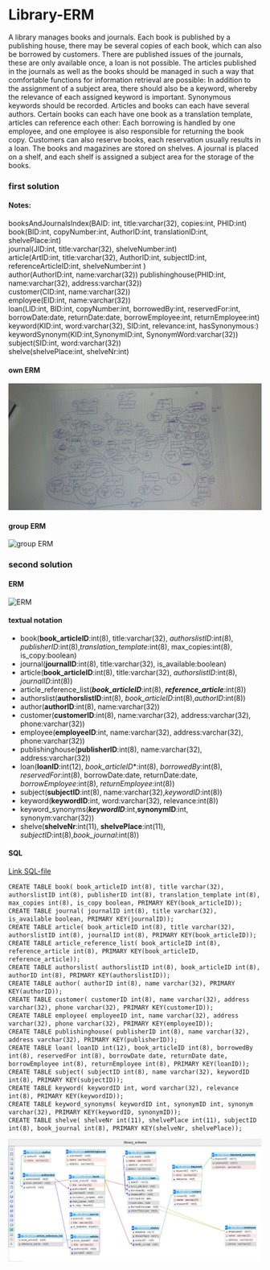 # Library-ERM
A library manages books and journals. Each book is published by a publishing house, 
there may be several copies of each book, which can also be borrowed by customers. 
There are published issues of the journals, these are only available once, a loan 
is not possible.
The articles published in the journals as well as the books should be managed in 
such a way that comfortable functions for information retrieval are possible: In 
addition to the assignment of a subject area, there should also be a keyword, 
whereby the relevance of each assigned keyword is important. Synonymous keywords 
should be recorded. Articles and books can each have several authors. Certain books 
can each have one book as a translation template, articles can reference each other:
Each borrowing is handled by one employee, and one employee is also responsible 
for returning the book copy.
Customers can also reserve books, each reservation usually results in a loan. 
The books and magazines are stored on shelves. A journal is placed on a shelf, 
and each shelf is assigned a subject area for the storage of the books.

### first solution

#### Notes:

booksAndJournalsIndex(BAID: int, title:varchar(32), copies:int, PHID:int) <br>
book(BID:int, copyNumber:int, AuthorID:int, translationID:int, shelvePlace:int) <br>
journal(JID:int, title:varchar(32), shelveNumber:int) <br> 
article(ArtID:int, title:varchar(32), AuthorID:int, subjectID:int, referenceArticleID:int, shelveNumber:int ) <br>
author(AuthorID:int, name:varchar(32))
publishinghouse(PHID:int, name:varchar(32), address:varchar(32)) <br>
customer(CID:int, name:varchar(32)) <br>
employee(EID:int, name:varchar(32)) <br>
loan(LID:int, BID:int, copyNumber:int, borrowedBy:int, reservedFor:int, borrowDate:date, returnDate:date, borrowEmployee:int, returnEmployee:int) <br>
keyword(KID:int, word:varchar(32), SID:int, relevance:int, hasSynonymous:) <br>
keywordSynonym(KID:int,SynonymID:int, SynonymWord:varchar(32)) <br>
subject(SID:int, word:varchar(32)) <br>
shelve(shelvePlace:int, shelveNr:int)

#### own ERM

![Own ERM](library_erm01.jpg)

#### group ERM

![group ERM]()

### second solution

#### ERM

![ERM]()

#### textual notation

* book(**book_articleID**:int(8), title:varchar(32), *authorslistID*:int(8), *publisherID*:int(8),*translation_template*:int(8), max_copies:int(8), is_copy:boolean)
* journal(**journalID**:int(8), title:varchar(32), is_available:boolean)
* article(**book_articleID**:int(8), title:varchar(32), *authorslistID*:int(8), *journalID*:int(8))
* article_reference_list(***book_articleID***:int(8), ***reference_article***:int(8))
* authorslist(**authorslistID**:int(8), *book_articleID*:int(8),*authorID*:int(8))
* author(**authorID**:int(8), name:varchar(32))
* customer(**customerID**:int(8), name:varchar(32), address:varchar(32), phone:varchar(32))
* employee(**employeeID**:int, name:varchar(32), address:varchar(32), phone:varchar(32))
* publishinghouse(**publisherID**:int(8), name:varchar(32), address:varchar(32))
* loan(**loanID**:int(12), *book_articleID**:int(8), *borrowedBy*:int(8), *reservedFor*:int(8), borrowDate:date, returnDate:date, *borrowEmployee*:int(8), *returnEmployee*:int(8))
* subject(**subjectID**:int(8), name:varchar(32),*keywordID*:int(8))
* keyword(**keywordID**:int, word:varchar(32), relevance:int(8))
* keyword_synonyms(***keywordID***:int,**synonymID**:int, synonym:varchar(32))
* shelve(**shelveNr**:int(11), **shelvePlace**:int(11), *subjectID*:int(8),*book_journal*:int(8))


#### SQL

[Link SQL-file](db_library.sql)

```
CREATE TABLE book( book_articleID int(8), title varchar(32), authorslistID int(8), publisherID int(8), translation_template int(8), max_copies int(8), is_copy boolean, PRIMARY KEY(book_articleID));
CREATE TABLE journal( journalID int(8), title varchar(32), is_available boolean, PRIMARY KEY(journalID));
CREATE TABLE article( book_articleID int(8), title varchar(32), authorslistID int(8), journalID int(8), PRIMARY KEY(book_articleID));
CREATE TABLE article_reference_list( book_articleID int(8), reference_article int(8), PRIMARY KEY(book_articleID, reference_article));
CREATE TABLE authorslist( authorslistID int(8), book_articleID int(8), authorID int(8), PRIMARY KEY(authorslistID));
CREATE TABLE author( authorID int(8), name varchar(32), PRIMARY KEY(authorID));
CREATE TABLE customer( customerID int(8), name varchar(32), address varchar(32), phone varchar(32), PRIMARY KEY(customerID));
CREATE TABLE employee( employeeID int, name varchar(32), address varchar(32), phone varchar(32), PRIMARY KEY(employeeID));
CREATE TABLE publishinghouse( publisherID int(8), name varchar(32), address varchar(32), PRIMARY KEY(publisherID));
CREATE TABLE loan( loanID int(12), book_articleID int(8), borrowedBy int(8), reservedFor int(8), borrowDate date, returnDate date, borrowEmployee int(8), returnEmployee int(8), PRIMARY KEY(loanID));
CREATE TABLE subject( subjectID int(8), name varchar(32), keywordID int(8), PRIMARY KEY(subjectID));
CREATE TABLE keyword( keywordID int, word varchar(32), relevance int(8), PRIMARY KEY(keywordID));
CREATE TABLE keyword_synonyms( keywordID int, synonymID int, synonym varchar(32), PRIMARY KEY(keywordID, synonymID));
CREATE TABLE shelve( shelveNr int(11), shelvePlace int(11), subjectID int(8), book_journal int(8), PRIMARY KEY(shelveNr, shelvePlace));
```
![SQL Schema](library_mario.jpg)